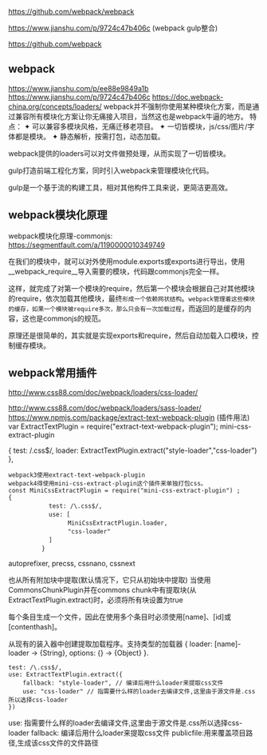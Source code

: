 https://github.com/webpack/webpack

https://www.jianshu.com/p/9724c47b406c  (webpack gulp整合)

https://github.com/webpack
## webpack
https://www.jianshu.com/p/ee88e9849a1b
https://www.jianshu.com/p/9724c47b406c
https://doc.webpack-china.org/concepts/loaders/
webpack并不强制你使用某种模块化方案，而是通过兼容所有模块化方案让你无痛接入项目，当然这也是webpack牛逼的地方。
特点：
✦ 可以兼容多模块风格，无痛迁移老项目。
✦ 一切皆模块，js/css/图片/字体都是模块。
✦ 静态解析，按需打包，动态加载。

webpack提供的loaders可以对文件做预处理，从而实现了一切皆模块。

gulp打造前端工程化方案，同时引入webpack来管理模块化代码。

gulp是一个基于流的构建工具，相对其他构件工具来说，更简洁更高效。

## webpack模块化原理
webpack模块化原理-commonjs: https://segmentfault.com/a/1190000010349749

在我们的模块中，就可以对外使用module.exports或exports进行导出，使用__webpack_require__导入需要的模块，代码跟commonjs完全一样。

这样，就完成了对第一个模块的require，然后第一个模块会根据自己对其他模块的require，依次加载其他模块，最终`形成一个依赖网状结构`。`webpack管理着这些模块的缓存，如果一个模块被require多次，那么只会有一次加载过程`，而返回的是缓存的内容，这也是commonjs的规范。

原理还是很简单的，其实就是实现exports和require，然后自动加载入口模块，控制缓存模块。

## webpack常用插件
http://www.css88.com/doc/webpack/loaders/css-loader/

http://www.css88.com/doc/webpack/loaders/sass-loader/
https://www.npmjs.com/package/extract-text-webpack-plugin  (插件用法)
var ExtractTextPlugin = require("extract-text-webpack-plugin");  mini-css-extract-plugin

{
 test: /\.css$/,
  loader: ExtractTextPlugin.extract("style-loader","css-loader")
},



```
webpack3使用extract-text-webpack-plugin
webpack4得使用mini-css-extract-plugin这个插件来单独打包css。
const MiniCssExtractPlugin = require("mini-css-extract-plugin") ;
{
      　　  test: /\.css$/,
      　　  use: [
        　　  　　MiniCssExtractPlugin.loader,
        　　 　　 "css-loader"
       　　 ]
    　　  }
```

autoprefixer, precss, cssnano, cssnext

也从所有附加块中提取(默认情况下，它只从初始块中提取)
当使用CommonsChunkPlugin并在commons chunk中有提取块(从ExtractTextPlugin.extract)时，必须将所有块设置为true

每个条目生成一个文件，因此在使用多个条目时必须使用[name]、[id]或[contenthash]。

从现有的装入器中创建提取加载程序。支持类型的加载器
{ loader: [name]-loader -> {String}, options: {} -> {Object} }.

```
test: /\.css$/,
use: ExtractTextPlugin.extract({
    fallback: "style-loader", // 编译后用什么loader来提取css文件
    use: "css-loader" // 指需要什么样的loader去编译文件,这里由于源文件是.css所以选择css-loader
})
```
use: 指需要什么样的loader去编译文件,这里由于源文件是.css所以选择css-loader
fallback: 编译后用什么loader来提取css文件
publicfile:用来覆盖项目路径,生成该css文件的文件路径